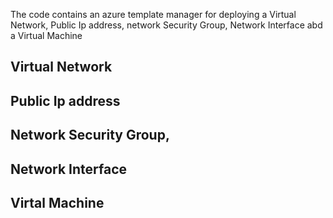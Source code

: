The code contains an azure template manager for deploying a Virtual Network, Public Ip address, network Security Group, Network Interface abd a Virtual Machine

## Virtual Network

## Public Ip address

## Network Security Group,

## Network Interface

## Virtal Machine
